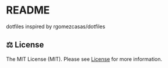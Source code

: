 # README
dotfiles inspired by rgomezcasas/dotfiles 

## ⚖️ License
The MIT License (MIT). Please see [License](LICENSE) for more information.
